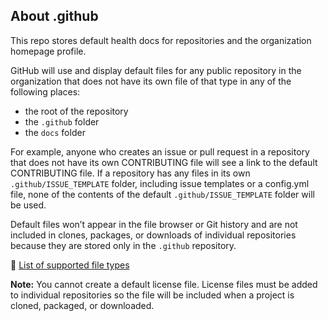## About .github

This repo stores default health docs for repositories and the organization homepage profile.

GitHub will use and display default files for any public repository in the organization that does not have its own file of that type in any of the following places:

- the root of the repository
- the `.github` folder
- the `docs` folder

For example, anyone who creates an issue or pull request in a repository that does not have its own CONTRIBUTING file will see a link to the default CONTRIBUTING file. If a repository has any files in its own `.github/ISSUE_TEMPLATE` folder, including issue templates or a config.yml file, none of the contents of the default `.github/ISSUE_TEMPLATE` folder will be used.

Default files won’t appear in the file browser or Git history and are not included in clones, packages, or downloads of individual repositories because they are stored only in the `.github` repository.

:link: [List of supported file types](https://docs.github.com/en/communities/setting-up-your-project-for-healthy-contributions/creating-a-default-community-health-file#supported-file-types)

**Note:** You cannot create a default license file. License files must be added to individual repositories so the file will be included when a project is cloned, packaged, or downloaded.
